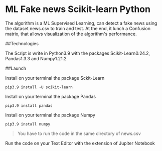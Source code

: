 # ML Fake news Scikit-learn Python

The algorithm is a ML Supervised Learning, can detect a fake news using the dataset news.csv to train and test. At the end, it lunch a Confusion matrix, that allows visualization of the algorithm's performance.

##Technologies

The Script is write in Python3.9 with the packages Scikit-Learn0.24.2, Pandas1.3.3 and Numpy1.21.2

##Launch

Install on your terminal the package Sckit-Learn

`pip3.9 install -U scikit-learn`

Install on your terminal the package Pandas

`pip3.9 install pandas`

Install on your terminal the package Numpy

`pip3.9 install numpy`


> You have to run the code in the same directory of news.csv


Run the code on your Text Editor with the extension of Jupiter Notebook 
